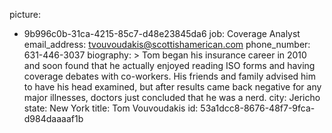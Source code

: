 picture:
  - 9b996c0b-31ca-4215-85c7-d48e23845da6
job: Coverage Analyst
email_address: tvouvoudakis@scottishamerican.com
phone_number: 631-446-3037
biography: >
  Tom began his insurance career in 2010 and soon found that he actually enjoyed reading ISO forms and
  having coverage debates with co-workers. His friends and family advised him to have his head
  examined, but after results came back negative for any major illnesses, doctors just concluded that
  he was a nerd.
city: Jericho
state: New York
title: Tom Vouvoudakis
id: 53a1dcc8-8676-48f7-9fca-d984daaaaf1b
